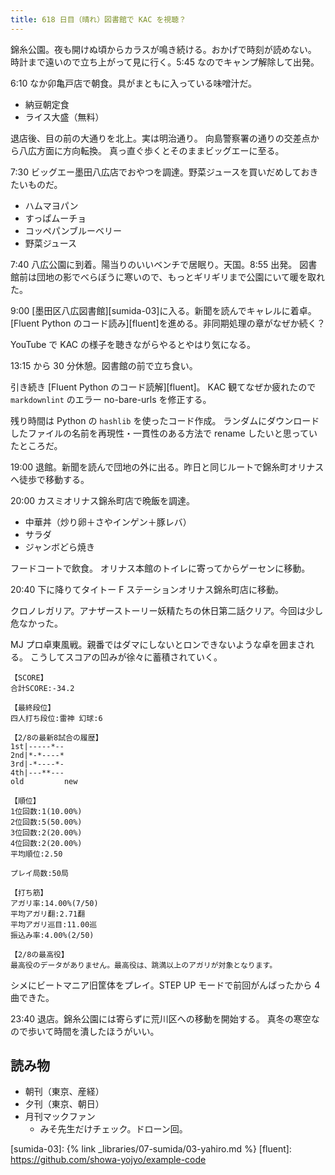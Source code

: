 ```yaml
---
title: 618 日目（晴れ）図書館で KAC を視聴？
---
```


錦糸公園。夜も開けぬ頃からカラスが鳴き続ける。おかげで時刻が読めない。
時計まで遠いので立ち上がって見に行く。5:45 なのでキャンプ解除して出発。

6:10 なか卯亀戸店で朝食。具がまともに入っている味噌汁だ。

* 納豆朝定食
* ライス大盛（無料）

退店後、目の前の大通りを北上。実は明治通り。
向島警察署の通りの交差点から八広方面に方向転換。
真っ直ぐ歩くとそのままビッグエーに至る。

7:30 ビッグエー墨田八広店でおやつを調達。野菜ジュースを買いだめしておきたいものだ。

* ハムマヨパン
* すっぱムーチョ
* コッペパンブルーベリー
* 野菜ジュース

7:40 八広公園に到着。陽当りのいいベンチで居眠り。天国。8:55 出発。
図書館前は団地の影でべらぼうに寒いので、もっとギリギリまで公園にいて暖を取れた。

9:00 [墨田区八広図書館][sumida-03]に入る。新聞を読んでキャレルに着卓。
[Fluent Python のコード読み][fluent]を進める。非同期処理の章がなぜか続く？

YouTube で KAC の様子を聴きながらやるとやはり気になる。

13:15 から 30 分休憩。図書館の前で立ち食い。

引き続き [Fluent Python のコード読解][fluent]。
KAC 観てなぜか疲れたので `markdownlint` のエラー no-bare-urls を修正する。

残り時間は Python の `hashlib` を使ったコード作成。
ランダムにダウンロードしたファイルの名前を再現性・一貫性のある方法で rename したいと思っていたところだ。

19:00 退館。新聞を読んで団地の外に出る。昨日と同じルートで錦糸町オリナスへ徒歩で移動する。

20:00 カスミオリナス錦糸町店で晩飯を調達。

* 中華丼（炒り卵＋さやインゲン＋豚レバ）
* サラダ
* ジャンボどら焼き

フードコートで飲食。
オリナス本館のトイレに寄ってからゲーセンに移動。

20:40 下に降りてタイトー F ステーションオリナス錦糸町店に移動。

クロノレガリア。アナザーストーリー妖精たちの休日第二話クリア。今回は少し危なかった。

MJ プロ卓東風戦。親番ではダマにしないとロンできないような卓を囲まされる。
こうしてスコアの凹みが徐々に蓄積されていく。

```text
【SCORE】
合計SCORE:-34.2

【最終段位】
四人打ち段位:雷神 幻球:6

【2/8の最新8試合の履歴】
1st|-----*--
2nd|*-*----*
3rd|-*----*-
4th|---**---
old         new

【順位】
1位回数:1(10.00%)
2位回数:5(50.00%)
3位回数:2(20.00%)
4位回数:2(20.00%)
平均順位:2.50

プレイ局数:50局

【打ち筋】
アガリ率:14.00%(7/50)
平均アガリ翻:2.71翻
平均アガリ巡目:11.00巡
振込み率:4.00%(2/50)

【2/8の最高役】
最高役のデータがありません。最高役は、跳満以上のアガリが対象となります。
```

シメにビートマニア旧筐体をプレイ。STEP UP モードで前回がんばったから 4 曲できた。

23:40 退店。錦糸公園には寄らずに荒川区への移動を開始する。
真冬の寒空なので歩いて時間を潰したほうがいい。

## 読み物

* 朝刊（東京、産経）
* 夕刊（東京、朝日）
* 月刊マックファン
  * みそ先生だけチェック。ドローン回。

[sumida-03]: {% link _libraries/07-sumida/03-yahiro.md %}
[fluent]: <https://github.com/showa-yojyo/example-code>
